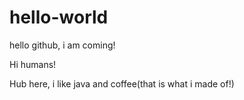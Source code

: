 # hello-world
hello github, i am coming!

Hi humans!


Hub here, i like java and coffee(that is what i made of!)
